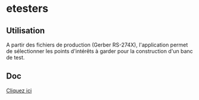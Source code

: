 # etesters

## Utilisation

A partir des fichiers de production (Gerber RS-274X), l'application permet de sélectionner les points d'intérêts à garder pour la construction d'un banc de test.

## Doc

[Cliquez ici](./docs/build/html/index.html)
